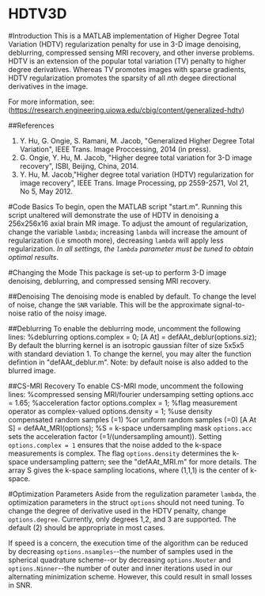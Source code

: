 HDTV3D
====
#Introduction
This is a MATLAB implementation of Higher Degree Total Variation (HDTV) regularization penalty for use in 3-D image denoising, deblurring, compressed sensing MRI recovery, and other inverse problems. HDTV is an extension of the popular total variation (TV) penalty to higher degree derivatives. Whereas TV promotes images with sparse gradients, HDTV regularization promotes the sparsity of all *n*th degee directional derivatives in the image.

For more information, see: (https://research.engineering.uiowa.edu/cbig/content/generalized-hdtv)

##References
1. Y. Hu, G. Ongie, S. Ramani, M. Jacob, "Generalized Higher Degree Total Variation", IEEE Trans. Image Proccessing, 2014 (in press).
2. G. Ongie, Y. Hu, M. Jacob, "Higher degree total variation for 3-D  image recovery", ISBI, Beijing, China, 2014.
3. Y. Hu, M. Jacob,"Higher degree total variation (HDTV) regularization for image recovery", IEEE Trans. Image Processing, pp 2559-2571, Vol 21, No 5, May 2012.

#Code Basics
To begin, open the MATLAB script "start.m". Running this script unaltered will demonstrate the use of HDTV in denoising a 256x256x16 axial brain MR image. To adjust the amount of regularization, change the variable `lambda`; increasing `lambda` will increase the amount of regularization (i.e smooth more), decreasing `lambda` will apply less regularization. *In all settings, the `lambda` parameter must be tuned to obtain optimal results*.

#Changing the Mode
This package is set-up to perform 3-D image denoising, deblurring, and compressed sensing MRI recovery.

##Denoising
The denoising mode is enabled by default. To change the level of noise, change the `SNR` variable. This will be the approximate signal-to-noise ratio of the noisy image.

##Deblurring
To enable the deblurring mode, uncomment the following lines:
    %deblurring
    options.complex = 0;
    [A At] = defAAt_deblur(options.siz);
By default the blurring kernel is an isotropic gaussian filter of size 5x5x5 with standard deviation 1. To change the kernel, you may alter the function defintion in "defAAt_deblur.m". Note: by default noise is also added to the blurred image.

##CS-MRI Recovery
To enable CS-MRI mode, uncomment the following lines:
    %compressed sensing MRI/fourier undersamping setting
    options.acc = 1.65; %acceleration factor
    options.complex = 1; %flag measurement operator as complex-valued
    options.density = 1; %use density compensated random samples (=1) 
                        %or uniform random samples (=0)
    [A At S] = defAAt_MRI(options); %S = k-space undersampling mask 
`options.acc` sets the acceleration factor (=1/(undersampling amount)). Setting `options.complex = 1` ensures that the noise added to the k-space measurements is complex. The flag `options.density` determines the k-space undersampling pattern; see the "defAAt_MRI.m" for more details. The array S gives the k-space sampling locations, where (1,1,1) is the center of k-space.

#Optimization Parameters
Aside from the regulization parameter `lambda`, the optimization parameters in the struct `options` should not need tuning.
To change the degree of derivative used in the HDTV penalty, change `options.degree`. Currently, only degrees 1,2, and 3 are supported. The default (2) should be appropriate in most cases. 

If speed is a concern, the execution time of the algorithm can be reduced by decreasing `options.nsamples`--the number of samples used in the spherical quadrature scheme--or by decreasing `options.Nouter` and `options.Ninner`--the number of outer and inner iterations used in our alternating minimization scheme. However, this could result in small losses in SNR.
